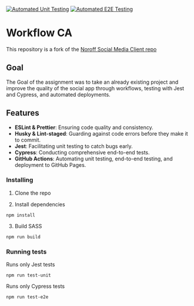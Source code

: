 [![Automated Unit Testing](https://github.com/StianL82/Workflow/actions/workflows/unit-test.yml/badge.svg)](https://github.com/StianL82/Workflow/actions/workflows/unit-test.yml)
[![Automated E2E Testing](https://github.com/StianL82/Workflow/actions/workflows/e2e-test.yml/badge.svg)](https://github.com/StianL82/Workflow/actions/workflows/e2e-test.yml)

# Workflow CA

This repository is a fork of the [Noroff Social Media Client repo](https://github.com/noroffFEU/social-media-client)

## Goal

The Goal of the assignment was to take an already existing project and improve the quality of the social app through workflows, testing with Jest and Cypress, and automated deployments.

## Features

- **ESLint & Prettier**: Ensuring code quality and consistency.
- **Husky & Lint-staged**: Guarding against code errors before they make it to commit.
- **Jest**: Facilitating unit testing to catch bugs early.
- **Cypress**: Conducting comprehensive end-to-end tests.
- **GitHub Actions**: Automating unit testing, end-to-end testing, and deployment to GitHub Pages.

### Installing

1. Clone the repo

2. Install dependencies

```
npm install
```

3. Build SASS

```
npm run build
```

### Running tests

Runs only Jest tests

```
npm run test-unit
```

Runs only Cypress tests

```
npm run test-e2e
```
